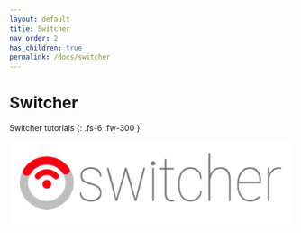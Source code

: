 ```yaml
---
layout: default
title: Switcher
nav_order: 2
has_children: true
permalink: /docs/switcher
---
```


# Switcher

Switcher tutorials
{: .fs-6 .fw-300 }

![switcher](images/switcher.png)
